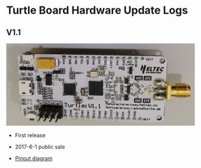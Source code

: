 # Turtle Board  Hardware Update Logs

## V1.1

![](img/hardware_update_log/01.png)

- First release
- 2017-6-1 public sale

- [Pinout diagram](https://docs.heltec.cn/download/Turtle_Board.pdf)


